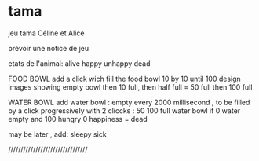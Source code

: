 # tama
jeu tama Céline et Alice


prévoir une notice de jeu


etats de l'animal: 
alive
happy
unhappy
dead


FOOD BOWL
add a click wich fill the food bowl 10 by 10 until 100
design images showing empty bowl then 10 full, then half full = 50 full then 100 full


WATER BOWL
add water bowl : empty every 2000 millisecond , to be filled by a click progressively with 2 cliccks :  50 100 full water bowl
if 0 water empty and 100 hungry 0 happiness = dead


may be later , add: 
sleepy
sick

////////////////////////////////




   

